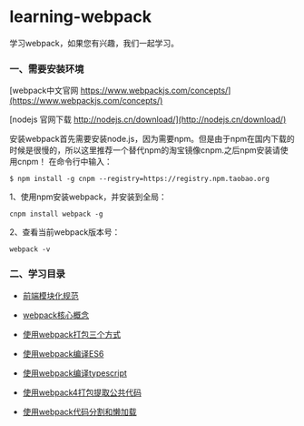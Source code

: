 # learning-webpack
学习webpack，如果您有兴趣，我们一起学习。

### 一、需要安装环境

[webpack中文官网 https://www.webpackjs.com/concepts/](https://www.webpackjs.com/concepts/)

[nodejs 官网下载 http://nodejs.cn/download/](http://nodejs.cn/download/)

安装webpack首先需要安装node.js，因为需要npm。但是由于npm在国内下载的时候是很慢的，所以这里推荐一个替代npm的淘宝镜像cnpm.之后npm安装请使用cnpm！
在命令行中输入：
        
```
$ npm install -g cnpm --registry=https://registry.npm.taobao.org
```

1、使用npm安装webpack，并安装到全局：

```
cnpm install webpack -g
```

2、查看当前webpack版本号：

```
webpack -v
```

### 二、学习目录

- [前端模块化规范](https://github.com/liangfengbo/learning-webpack/blob/master/%E5%89%8D%E7%AB%AF%E6%A8%A1%E5%9D%97%E5%8C%96%E8%A7%84%E8%8C%83.md)

- [webpack核心概念](https://github.com/liangfengbo/learning-webpack/blob/master/webpack%E6%A0%B8%E5%BF%83%E6%A6%82%E5%BF%B5.md)

- [使用webpack打包三个方式](https://github.com/liangfengbo/learning-webpack/tree/master/use-webpack)

- [使用webpack编译ES6](https://github.com/liangfengbo/learning-webpack/tree/master/webpack-es6)

- [使用webpack编译typescript](https://github.com/liangfengbo/learning-webpack/tree/master/webpack-typescript)

- [使用webpack4打包提取公共代码](https://github.com/liangfengbo/learning-webpack/tree/master/webpack-package-public-code)

- [使用webpack代码分割和懒加载](https://github.com/liangfengbo/learning-webpack/tree/master/webpack-code-splitting-and-lazy-loading)


